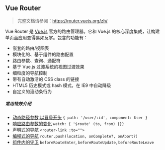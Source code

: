 ## Vue Router

> 完整文档请参阅：https://router.vuejs.org/zh/
>

Vue Router 是 [Vue.js](http://cn.vuejs.org/) 官方的路由管理器。它和 Vue.js 的核心深度集成，让构建单页面应用变得易如反掌。包含的功能有：

- 嵌套的路由/视图表
- 模块化的、基于组件的路由配置
- 路由参数、查询、通配符
- 基于 Vue.js 过渡系统的视图过渡效果
- 细粒度的导航控制
- 带有自动激活的 CSS class 的链接
- HTML5 历史模式或 hash 模式，在 IE9 中自动降级
- 自定义的滚动条行为

##### 常用特效介绍

- [动态路径参数,以冒号开头](https://router.vuejs.org/zh/guide/essentials/dynamic-matching.html#动态路由匹配)   `{ path: '/user/:id', component: User }`
- [响应路由参数的变化](https://router.vuejs.org/zh/guide/essentials/dynamic-matching.html#响应路由参数的变化)   `watch: { '$route' (to, from) {}}`
- 声明式的导航 `<router-link :to="">`
- [编程式的导航](https://router.vuejs.org/zh/guide/essentials/navigation.html])  `router.push(location, onComplete?, onAbort?)`
- [组件内的守卫](https://router.vuejs.org/zh/guide/advanced/navigation-guards.html#组件内的守卫)  `beforeRouteEnter`, `beforeRouteUpdate`, `beforeRouteLeave`


